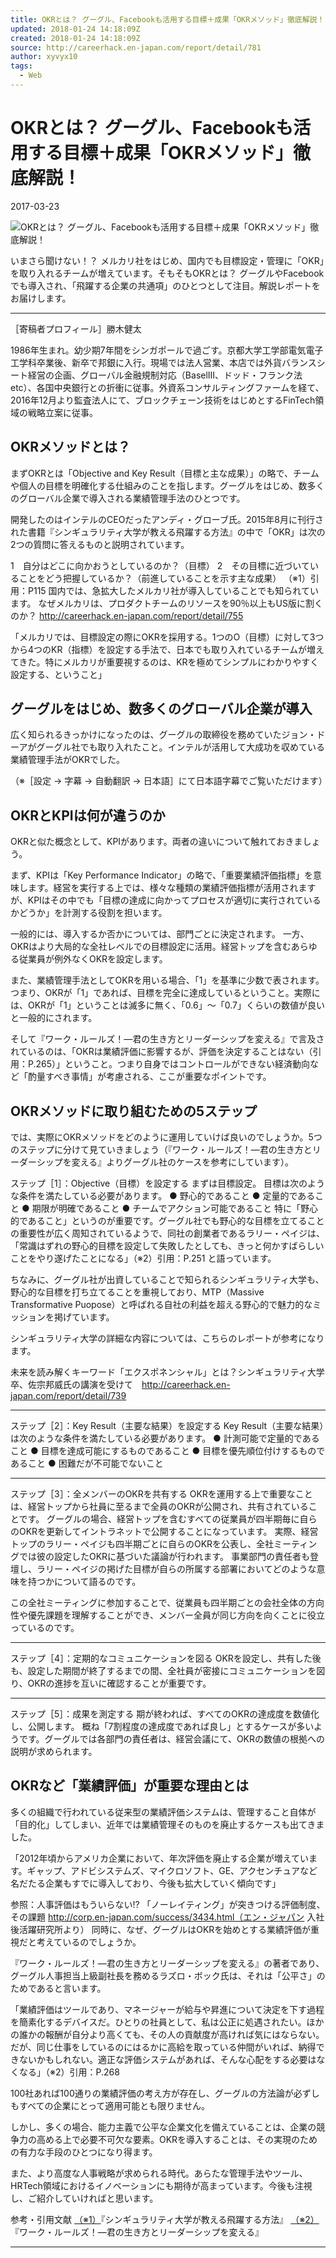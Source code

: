 ```yaml
---
title: OKRとは？ グーグル、Facebookも活用する目標＋成果「OKRメソッド」徹底解説！
updated: 2018-01-24 14:18:09Z
created: 2018-01-24 14:18:09Z
source: http://careerhack.en-japan.com/report/detail/781
author: xyvyx10
tags:
  - Web
---
```


# OKRとは？ グーグル、Facebookも活用する目標＋成果「OKRメソッド」徹底解説！

2017-03-23

![OKRとは？ グーグル、Facebookも活用する目標＋成果「OKRメソッド」徹底解説！](../_resources/okr_top.jpg)

いまさら聞けない！？ メルカリ社をはじめ、国内でも目標設定・管理に「OKR」を取り入れるチームが増えています。そもそもOKRとは？ グーグルやFacebookでも導入され、「飛躍する企業の共通項」のひとつとして注目。解説レポートをお届けします。

* * *

［寄稿者プロフィール］勝木健太

1986年生まれ。幼少期7年間をシンガポールで過ごす。京都大学工学部電気電子工学科卒業後、新卒で邦銀に入行。現場では法人営業、本店では外貨バランスシート経営の企画、グローバル金融規制対応（BaselⅢ、ドッド・フランク法 etc）、各国中央銀行との折衝に従事。外資系コンサルティングファームを経て、2016年12月より監査法人にて、ブロックチェーン技術をはじめとするFinTech領域の戦略立案に従事。

## OKRメソッドとは？

まずOKRとは「Objective and Key Result（目標と主な成果）」の略で、チームや個人の目標を明確化する仕組みのことを指します。グーグルをはじめ、数多くのグローバル企業で導入される業績管理手法のひとつです。

開発したのはインテルのCEOだったアンディ・グローブ氏。2015年8月に刊行された書籍『シンギュラリティ大学が教える飛躍する方法』の中で「OKR」は次の2つの質問に答えるものと説明されています。

1　自分はどこに向かおうとしているのか？（目標）
2　その目標に近づいていることをどう把握しているか？（前進していることを示す主な成果）
（※1）引用：P115
国内では、急拡大したメルカリ社が導入していることでも知られています。
なぜメルカリは、プロダクトチームのリソースを90％以上もUS版に割くのか？
http://careerhack.en-japan.com/report/detail/755

「メルカリでは、目標設定の際にOKRを採用する。1つのO（目標）に対して3つから4つのKR（指標）を設定する手法で、日本でも取り入れているチームが増えてきた。特にメルカリが重要視するのは、KRを極めてシンプルにわかりやすく設定する、ということ」

## グーグルをはじめ、数多くのグローバル企業が導入

広く知られるきっかけになったのは、グーグルの取締役を務めていたジョン・ドーアがグーグル社でも取り入れたこと。インテルが活用して大成功を収めている業績管理手法がOKRでした。

（※［設定 → 字幕 → 自動翻訳 → 日本語］にて日本語字幕でご覧いただけます）

## OKRとKPIは何が違うのか

OKRと似た概念として、KPIがあります。両者の違いについて触れておきましょう。

まず、KPIは「Key Performance Indicator」の略で、「重要業績評価指標」を意味します。経営を実行する上では、様々な種類の業績評価指標が活用されますが、KPIはその中でも「目標の達成に向かってプロセスが適切に実行されているかどうか」を計測する役割を担います。

一般的には、導入するか否かについては、部門ごとに決定されます。
一方、OKRはより大局的な全社レベルでの目標設定に活用。経営トップを含むあらゆる従業員が例外なくOKRを設定します。

また、業績管理手法としてOKRを用いる場合、「1」を基準に少数で表されます。つまり、OKRが「1」であれば、目標を完全に達成しているということ。実際には、OKRが「1」ということは滅多に無く、「0.6」〜「0.7」くらいの数値が良いと一般的にされます。

そして『ワーク・ルールズ！―君の生き方とリーダーシップを変える』で言及されているのは、「OKRは業績評価に影響するが、評価を決定することはない（引用：P.265）」ということ。つまり自身ではコントロールができない経済動向など「酌量すべき事情」が考慮される、ここが重要なポイントです。

## OKRメソッドに取り組むための5ステップ

では、実際にOKRメソッドをどのように運用していけば良いのでしょうか。5つのステップに分けて見ていきましょう（『ワーク・ルールズ！―君の生き方とリーダーシップを変える』よりグーグル社のケースを参考にしています）。

ステップ［1］：Objective（目標）を設定する
まずは目標設定。
目標は次のような条件を満たしている必要があります。
● 野心的であること
● 定量的であること
● 期限が明確であること
● チームでアクション可能であること
特に「野心的であること」というのが重要です。グーグル社でも野心的な目標を立てることの重要性が広く周知されているようで、同社の創業者であるラリー・ペイジは、
「常識はずれの野心的目標を設定して失敗したとしても、きっと何かすばらしいことをやり遂げたことになる」（※2）引用：P.251
と語っています。

ちなみに、グーグル社が出資していることで知られるシンギュラリティ大学も、野心的な目標を打ち立てることを重視しており、MTP（Massive Transformative Puopose）と呼ばれる自社の利益を超える野心的で魅力的なミッションを掲げています。

シンギュラリティ大学の詳細な内容については、こちらのレポートが参考になります。

未来を読み解くキーワード「エクスポネンシャル」とは？シンギュラリティ大学卒、佐宗邦威氏の講演を受けて　http://careerhack.en-japan.com/report/detail/739

* * *

ステップ［2］：Key Result（主要な結果）を設定する
Key Result（主要な結果）は次のような条件を満たしている必要があります。
● 計測可能で定量的であること
● 目標を達成可能にするものであること
● 目標を優先順位付けするものであること
● 困難だが不可能でないこと

* * *

ステップ［3］：全メンバーのOKRを共有する
OKRを運用する上で重要なことは、経営トップから社員に至るまで全員のOKRが公開され、共有されていることです。
グーグルの場合、経営トップを含むすべての従業員が四半期毎に自らのOKRを更新してイントラネットで公開することになっています。
実際、経営トップのラリー・ペイジも四半期ごとに自らのOKRを公表し、全社ミーティングでは彼の設定したOKRに基づいた議論が行われます。
事業部門の責任者も登壇し、ラリー・ペイジの掲げた目標が自らの所属する部署においてどのような意味を持つかについて語るのです。

この全社ミーティングに参加することで、従業員も四半期ごとの会社全体の方向性や優先課題を理解することができ、メンバー全員が同じ方向を向くことに役立っているのです。

* * *

ステップ［4］：定期的なコミュニケーションを図る
OKRを設定し、共有した後も、設定した期間が終了するまでの間、全社員が密接にコミュニケーションを図り、OKRの進捗を互いに確認することが重要です。

* * *

ステップ［5］：成果を測定する
期が終われば、すべてのOKRの達成度を数値化し、公開します。
概ね「7割程度の達成度であれば良し」とするケースが多いようです。グーグルでは各部門の責任者は、経営会議にて、OKRの数値の根拠への説明が求められます。

## OKRなど「業績評価」が重要な理由とは

多くの組織で行われている従来型の業績評価システムは、管理すること自体が「目的化」してしまい、近年では業績管理そのものを廃止するケースも出てきました。

「2012年頃からアメリカ企業において、年次評価を廃止する企業が増えています。ギャップ、アドビシステムズ、マイクロソフト、GE、アクセンチュアなど名だたる企業もすでに導入しており、今後も拡大していく傾向です」

参照：人事評価はもういらない!? 「ノーレイティング」が突きつける評価制度、その課題
http://corp.en-japan.com/success/3434.html（エン・ジャパン 入社後活躍研究所より）
同時に、なぜ、グーグルはOKRを始めとする業績評価が重視だと考えているのでしょうか。

『ワーク・ルールズ！―君の生き方とリーダーシップを変える』の著者であり、グーグル人事担当上級副社長を務めるラズロ・ボック氏は、それは「公平さ」のためであると言います。

「業績評価はツールであり、マネージャーが給与や昇進について決定を下す過程を簡素化するデバイスだ。ひとりの社員として、私は公正に処遇されたい。ほかの誰かの報酬が自分より高くても、その人の貢献度が高ければ気にはならない。だが、同じ仕事をしているのにはるかに高給を取っている仲間がいれば、納得できないかもしれない。適正な評価システムがあれば、そんな心配をする必要はなくなる」（※2）引用：P.268

100社あれば100通りの業績評価の考え方が存在し、グーグルの方法論が必ずしもすべての企業にとって適用可能とも限りません。

しかし、多くの場合、能力主義で公平な企業文化を備えていることは、企業の競争力の高める上で必要不可欠な要素。OKRを導入することは、その実現のための有力な手段のひとつになり得ます。

また、より高度な人事戦略が求められる時代。あらたな管理手法やツール、HRTech領域におけるイノベーションにも期待が高まっています。今後も注視し、ご紹介していければと思います。

参考・引用文献
[（※1）](https://www.amazon.co.jp/dp/4822251039)『シンギュラリティ大学が教える飛躍する方法』
[（※2）](https://www.amazon.co.jp/dp/4492533656)『ワーク・ルールズ！―君の生き方とリーダーシップを変える』

* * *